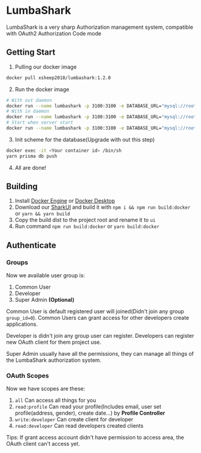 # LumbaShark

LumbaShark is a very sharp Authorization management system, compatible with OAuth2 Authorization Code mode

## Getting Start

1. Pulling our docker image

```bash
docker pull xsheep2010/lumbashark:1.2.0
```

2. Run the docker image

```bash
# With out daemon
docker run --name lumbashark -p 3100:3100 -e DATABASE_URL="mysql://root:root@192.168.50.215:3306/lumbashark?schema=public" lumbashark:latest
# With in daemon
docker run --name lumbashark -p 3100:3100 -e DATABASE_URL="mysql://root:root@192.168.50.215:3306/lumbashark?schema=public" -d lumbashark:latest
# Start when server start
docker run --name lumbashark -p 3100:3100 -e DATABASE_URL="mysql://root:root@192.168.50.215:3306/lumbashark?schema=public" --restart=always -d lumbashark:latest
```

3. Init scheme for the database(Upgrade with out this step)

```bash
docker exec -it <Your container id> /bin/sh
yarn prisma db push
```

4. All are done!

## Building

1. Install [Docker Engine](https://docs.docker.com/engine/install/) or [Docker Desktop](https://www.docker.com/products/docker-desktop/)
2. Download our [SharkUI](https://gitee.com/smartsheep-studio/SharkUI) and build it with `npm i && npm run build:docker` or `yarn && yarn build`
3. Copy the build dist to the project root and rename it to `ui`
4. Run command `npm run build:docker` or `yarn build:docker`

## Authenticate

### Groups

Now we available user group is:

1. Common User
2. Developer
3. Super Admin **(Optional)**

Common User is default registered user will joined(Didn't join any group `group_id=0`). Common Users can grant access for other developers create applications.

Developer is didn't join any group user can register. Developers can register new OAuth client for them project use.

Super Admin usually have all the permissions, they can manage all things of the LumbaShark authorization system.

### OAuth Scopes

Now we have scopes are these:

1. `all` Can access all things for you
2. `read:profile` Can read your profile(Includes email, user set profile(address, gender), create date...) by **Profile Controller**
3. `write:developer` Can create client for developer
4. `read:developer` Can read developers created clients

Tips: If grant access account didn't have permission to access area, the OAuth client can't access yet.